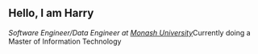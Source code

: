 <h2>Hello, I am Harry</h2>
<p><em>Software Engineer/Data Engineer at <a href="https://monash.edu.au">Monash University<a></em>Currently doing a Master of Information Technology</p>
